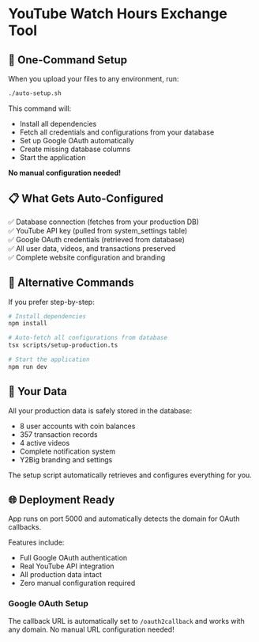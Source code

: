 # YouTube Watch Hours Exchange Tool

## 🚀 One-Command Setup

When you upload your files to any environment, run:
```bash
./auto-setup.sh
```



This command will:
- Install all dependencies
- Fetch all credentials and configurations from your database
- Set up Google OAuth automatically
- Create missing database columns
- Start the application

**No manual configuration needed!**

## 📋 What Gets Auto-Configured

✅ Database connection (fetches from your production DB)  
✅ YouTube API key (pulled from system_settings table)  
✅ Google OAuth credentials (retrieved from database)  
✅ All user data, videos, and transactions preserved  
✅ Complete website configuration and branding  

## 🔄 Alternative Commands

If you prefer step-by-step:

```bash
# Install dependencies
npm install

# Auto-fetch all configurations from database
tsx scripts/setup-production.ts

# Start the application
npm run dev
```

## 💾 Your Data

All your production data is safely stored in the database:
- 8 user accounts with coin balances
- 357 transaction records
- 4 active videos
- Complete notification system
- Y2Big branding and settings

The setup script automatically retrieves and configures everything for you.

## 🌐 Deployment Ready

App runs on port 5000 and automatically detects the domain for OAuth callbacks.

Features include:
- Full Google OAuth authentication
- Real YouTube API integration  
- All production data intact
- Zero manual configuration required

### Google OAuth Setup

The callback URL is automatically set to `/oauth2callback` and works with any domain. No manual URL configuration needed!